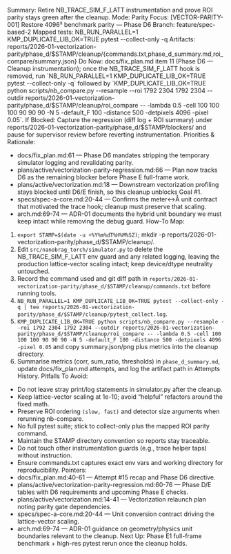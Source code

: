 Summary: Retire NB_TRACE_SIM_F_LATT instrumentation and prove ROI parity stays green after the cleanup.
Mode: Parity
Focus: [VECTOR-PARITY-001] Restore 4096² benchmark parity — Phase D6
Branch: feature/spec-based-2
Mapped tests: NB_RUN_PARALLEL=1 KMP_DUPLICATE_LIB_OK=TRUE pytest --collect-only -q
Artifacts: reports/2026-01-vectorization-parity/phase_d/$STAMP/cleanup/{commands.txt,phase_d_summary.md,roi_compare/summary.json}
Do Now: docs/fix_plan.md item 11 (Phase D6 — Cleanup instrumentation); once the NB_TRACE_SIM_F_LATT hook is removed, run `NB_RUN_PARALLEL=1 KMP_DUPLICATE_LIB_OK=TRUE pytest --collect-only -q` followed by `KMP_DUPLICATE_LIB_OK=TRUE python scripts/nb_compare.py --resample --roi 1792 2304 1792 2304 --outdir reports/2026-01-vectorization-parity/phase_d/$STAMP/cleanup/roi_compare -- -lambda 0.5 -cell 100 100 100 90 90 90 -N 5 -default_F 100 -distance 500 -detpixels 4096 -pixel 0.05`.
If Blocked: Capture the regression (diff log + ROI summary) under reports/2026-01-vectorization-parity/phase_d/$STAMP/blockers/ and pause for supervisor review before reverting instrumentation.
Priorities & Rationale:
- docs/fix_plan.md:61 — Phase D6 mandates stripping the temporary simulator logging and revalidating parity.
- plans/active/vectorization-parity-regression.md:66 — Plan now tracks D6 as the remaining blocker before Phase E full-frame work.
- plans/active/vectorization.md:18 — Downstream vectorization profiling stays blocked until D6/E finish, so this cleanup unblocks Goal #1.
- specs/spec-a-core.md:20-44 — Confirms the meter↔Å unit contract that motivated the trace hook; cleanup must preserve that scaling.
- arch.md:69-74 — ADR-01 documents the hybrid unit boundary we must keep intact while removing the debug guard.
How-To Map:
1. `export STAMP=$(date -u +%Y%m%dT%H%M%SZ)`; mkdir -p reports/2026-01-vectorization-parity/phase_d/$STAMP/cleanup/.
2. Edit `src/nanobrag_torch/simulator.py` to delete the NB_TRACE_SIM_F_LATT env guard and any related logging, leaving the production lattice-vector scaling intact; keep device/dtype neutrality untouched.
3. Record the command used and git diff path in `reports/2026-01-vectorization-parity/phase_d/$STAMP/cleanup/commands.txt` before running tools.
4. `NB_RUN_PARALLEL=1 KMP_DUPLICATE_LIB_OK=TRUE pytest --collect-only -q | tee reports/2026-01-vectorization-parity/phase_d/$STAMP/cleanup/pytest_collect.log`.
5. `KMP_DUPLICATE_LIB_OK=TRUE python scripts/nb_compare.py --resample --roi 1792 2304 1792 2304 --outdir reports/2026-01-vectorization-parity/phase_d/$STAMP/cleanup/roi_compare -- -lambda 0.5 -cell 100 100 100 90 90 90 -N 5 -default_F 100 -distance 500 -detpixels 4096 -pixel 0.05` and copy summary.json/png plus metrics into the cleanup directory.
6. Summarise metrics (corr, sum_ratio, thresholds) in `phase_d_summary.md`, update docs/fix_plan.md attempts, and log the artifact path in Attempts History.
Pitfalls To Avoid:
- Do not leave stray print/log statements in simulator.py after the cleanup.
- Keep lattice-vector scaling at 1e-10; avoid “helpful” refactors around the fixed math.
- Preserve ROI ordering `(slow, fast)` and detector size arguments when rerunning nb-compare.
- No full pytest suite; stick to collect-only plus the mapped ROI parity command.
- Maintain the STAMP directory convention so reports stay traceable.
- Do not touch other instrumentation guards (e.g., trace helper taps) without instruction.
- Ensure commands.txt captures exact env vars and working directory for reproducibility.
Pointers:
- docs/fix_plan.md:40-61 — Attempt #15 recap and Phase D6 directive.
- plans/active/vectorization-parity-regression.md:60-76 — Phase D/E tables with D6 requirements and upcoming Phase E checks.
- plans/active/vectorization.md:14-41 — Vectorization relaunch plan noting parity gate dependencies.
- specs/spec-a-core.md:20-44 — Unit conversion contract driving the lattice-vector scaling.
- arch.md:69-74 — ADR-01 guidance on geometry/physics unit boundaries relevant to the cleanup.
Next Up: Phase E1 full-frame benchmark + high-res pytest rerun once the cleanup holds.
